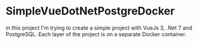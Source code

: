 # SimpleVueDotNetPostgreDocker
in this project I'm trying to create a simple project with VueJs 3, .Net 7 and PostgreSQL. Each layer of the project is on a separate Docker container.
